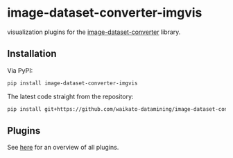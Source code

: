 # image-dataset-converter-imgvis
visualization plugins for the [image-dataset-converter](https://github.com/waikato-datamining/image-dataset-converter) library.


## Installation

Via PyPI:

```bash
pip install image-dataset-converter-imgvis
```

The latest code straight from the repository:

```bash
pip install git+https://github.com/waikato-datamining/image-dataset-converter-imgvis.git
```


## Plugins

See [here](plugins/README.md) for an overview of all plugins.

